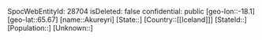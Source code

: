 ﻿---
location: [65.67,-18.1]
type: City
tags:
- geo/City

---
SpocWebEntityId: 28704
isDeleted: false
confidential: public
[geo-lon::-18.1]
[geo-lat::65.67]
[name::Akureyri]
[State::]
[Country::[[Iceland]]]
[StateId::]
[Population::]
[Unknown::]

